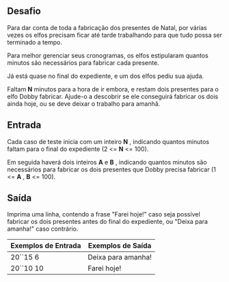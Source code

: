 ## Desafio

Para dar conta de toda a fabricação dos presentes de Natal, por várias vezes os elfos precisam ficar até tarde trabalhando para que tudo possa ser terminado a tempo.

Para melhor gerenciar seus cronogramas, os elfos estipularam quantos minutos são necessários para fabricar cada presente.

Já está quase no final do expediente, e um dos elfos pediu sua ajuda.

Faltam **N** minutos para a hora de ir embora, e restam dois presentes para o elfo Dobby fabricar. Ajude-o a descobrir se ele conseguirá fabricar os dois ainda hoje, ou se deve deixar o trabalho para amanhã.

## Entrada

Cada caso de teste inicia com um inteiro  **N** , indicando quantos minutos faltam para o final do expediente (2 <= **N** <= 100).

Em seguida haverá dois inteiros **A** e  **B** , indicando quantos minutos são necessários para fabricar os dois presentes que Dobby precisa fabricar (1 <=  **A** , **B** <= 100).

## Saída

Imprima uma linha, contendo a frase "Farei hoje!" caso seja possível fabricar os dois presentes antes do final do expediente, ou "Deixa para amanha!" caso contrário.

| **Exemplos de Entrada** | **Exemplos de Saída** |
| ----------------------------- | ---------------------------- |
| 20``15 6               | Deixa para amanha!           |
| 20``10 10              | Farei hoje!                  |
